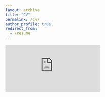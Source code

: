 ```yaml
---
layout: archive
title: "CV"
permalink: /cv/
author_profile: true
redirect_from:
  - /resume
---
```



<embed src="https://jathurshan0330.github.io/talks/EMBC_2021_Decoding%20of%20Hand%20Gestures%20from%20Electrocorticography%20with%20LSTM%20Based%20Deep%20Neural%20Network.pdf" >

<!-- <embed src="jathurshan0330.github.io\_talks\NeRF_Jathurshan.pdf" width="500" height="375"> -->
